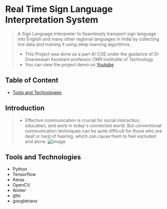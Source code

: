 # Real Time Sign Language Interpretation System
> A Sign Language Interpreter to Seamlessly transport sign language into English and many other regional languages in India by collecting live data and training it using deep learning algorithms.
> + This Project was done as a part AI COE under the guidance of Dr Gnaneswari Assistant professor CMR Institutite of Technology
> + You can view the project demo on [Youtube](https://www.youtube.com/watch?v=8eshmYSX06s)
## Table of Content
+ [Tools and Technologies](https://github.com/CelinaThingbaijam/Real-Time-Sign-Language-Interpretation-System/blob/main/README.md#tools-and-technology)
## Introduction
> - Effective communication is crucial for social interaction, education, and work in today's connected world. But conventional communication techniques can be quite difficult for those who are deaf or hard of hearing, which can cause them to feel excluded and alone. 
![image](https://github.com/user-attachments/assets/4a994995-85ef-4e51-adcc-5c4ab9e26cb2)

## Tools and Technologies
+ Python
+ Tensorflow
+ Keras
+ OpenCV
+ tkinter
+ gtts
+ googletrans
